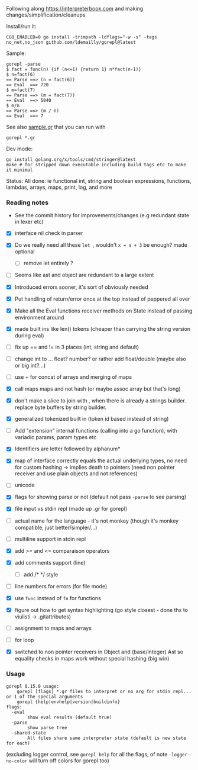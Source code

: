 Following along https://interpreterbook.com and making changes/simplification/cleanups

Install/run it:
```shell
CGO_ENABLED=0 go install -trimpath -ldflags="-w -s" -tags no_net,no_json github.com/ldemailly/gorepl@latest
```

Sample:
```shell
gorepl -parse
$ fact = func(n) {if (n<=1) {return 1} n*fact(n-1)}
$ n=fact(6)
== Parse ==> (n = fact(6))
== Eval  ==> 720
$ m=fact(7)
== Parse ==> (m = fact(7))
== Eval  ==> 5040
$ m/n
== Parse ==> (m / n)
== Eval  ==> 7
```

See also [sample.gr](sample.gr) that you can run with
```
gorepl *.gr
```

Dev mode:
```shell
go install golang.org/x/tools/cmd/stringer@latest
make # for stripped down executable including build tags etc to make it minimal
```

Status: All done: ie functional int, string and boolean expressions, functions, lambdas, arrays, maps,
print, log, and more


### Reading notes

- See the commit history for improvements/changes (e.g redundant state in lexer etc)

- [x] interface nil check in parser

- [x] Do we really need all these `let `, wouldn't `x = a + 3` be enough? made optional
   - [ ] remove let entirely ?

- [ ] Seems like ast and object are redundant to a large extent

- [x] Introduced errors sooner, it's sort of obviously needed

- [x] Put handling of return/error once at the top instead of peppered all over

- [x] Make all the Eval functions receiver methods on State instead of passing environment around

- [x] made built ins like len() tokens (cheaper than carrying the string version during eval)

- [ ] fix up == and != in 3 places (int, string and default)

- [ ] change int to ... float? number? or rather add float/double (maybe also or big int?...)

- [ ] use + for concat of arrays and merging of maps

- [x] call maps maps and not hash (or maybe assoc array but that's long)

- [x] don't make a slice to join with , when there is already a strings builder. replace byte buffers by string builder.

- [x] generalized tokenized built in (token id based instead of string)

- [ ] Add "extension" internal functions (calling into a go function), with variadic params, param types etc

- [x] Identifiers are letter followed by alphanum*

- [x] map of interface correctly equals the actual underlying types, no need for custom hashing
  -> implies death to pointers (need non pointer receiver and use plain objects and not references)

- [ ] unicode

- [x] flags for showing parse or not (default not pass `-parse` to see parsing)

- [x] file input vs stdin repl (made up .gr for gorepl)

- [ ] actual name for the language - it's not monkey (though it's monkey compatible, just better/simpler/...)

- [ ] multiline support in stdin repl

- [x] add >= and <= comparaison operators

- [x] add comments support (line)
   - [ ] add /* */ style

- [ ] line numbers for errors (for file mode)

- [x] use `func` instead of `fn` for functions

- [x] figure out how to get syntax highlighting (go style closest - done thx to viulisti -> .gitattributes)

- [ ] assignment to maps and arrays

- [ ] for loop

- [x] switched to non pointer receivers in Object and (base/integer) Ast so equality checks in maps work without special hashing (big win)

### Usage

```
gorepl 0.15.0 usage:
	gorepl [flags] *.gr files to interpret or no arg for stdin repl...
or 1 of the special arguments
	gorepl {help|envhelp|version|buildinfo}
flags:
  -eval
    	show eval results (default true)
  -parse
    	show parse tree
  -shared-state
    	All files share same interpreter state (default is new state for each)
```
(excluding logger control, see `gorepl help` for all the flags, of note `-logger-no-color` will turn off colors for gorepl too)
